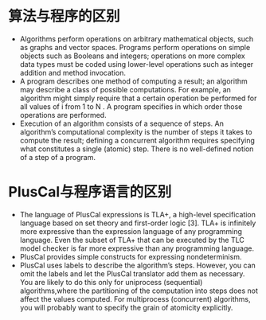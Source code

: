 # 算法与程序的区别

* Algorithms perform operations on arbitrary mathematical objects, such as graphs and vector spaces. Programs perform operations on simple objects such as Booleans and integers; operations on more complex data types must be coded using lower-level operations such as integer addition and method invocation.
* A program describes one method of computing a result; an algorithm may describe a class of possible computations. For example, an algorithm might simply require that a certain operation be performed for all values of i from 1 to N . A program specifies in which order those operations are performed.
* Execution of an algorithm consists of a sequence of steps. An algorithm’s computational complexity is the number of steps it takes to compute the result; defining a concurrent algorithm requires specifying what constitutes a single (atomic) step. There is no well-defined notion of a step of a program.

# PlusCal与程序语言的区别

* The language of PlusCal expressions is TLA+, a high-level specification language based on set theory and first-order logic [3]. TLA+ is infinitely more expressive than the expression language of any programming language. Even the subset of TLA+ that can be executed by the TLC model checker is far more expressive than any programming language.
* PlusCal provides simple constructs for expressing nondeterminism.
* PlusCal uses labels to describe the algorithm’s steps. However, you can omit the labels and let the PlusCal translator add them as necessary. You are likely to do this only for uniprocess (sequential) algorithms,where the partitioning of the computation into steps does not affect the values computed. For multiprocess (concurrent) algorithms, you will probably want to specify the grain of atomicity explicitly.
